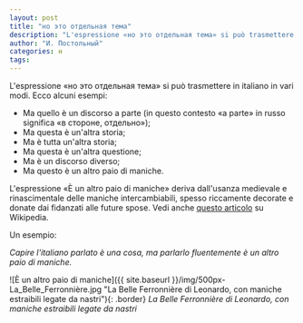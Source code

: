```yaml
---
layout: post
title: "но это отдельная тема"
description: "L'espressione «но это отдельная тема» si può trasmettere in italiano in vari modi. Ecco alcuni esempi. Ma quello è un discorso a parte (in questo contesto «a parte» in russo significa «в стороне, отдельно»)"
author: "И. Постольный"
categories: н
tags:
---
```


L'espressione «но это отдельная тема» si può trasmettere in italiano in vari modi. Ecco alcuni esempi:

- Ma quello è un discorso a parte (in questo contesto «a parte» in russo significa «в стороне, отдельно»);
- Ma questa è un'altra storia;
- Ma è tutta un'altra storia;
- Ma questa è un'altra questione;
- Ma è un discorso diverso;
- Ma questo è un altro paio di maniche.

L'espressione «È un altro paio di maniche» deriva dall'usanza medievale e rinascimentale delle maniche intercambiabili, spesso riccamente decorate e donate dai fidanzati alle future spose. Vedi anche [questo articolo](https://it.wikipedia.org/wiki/%C3%88_un_altro_paio_di_maniche) su Wikipedia. 

Un esempio:

_Capire l'italiano parlato è una cosa, ma parlarlo fluentemente è un altro paio di maniche._

![È un altro paio di maniche]({{ site.baseurl }}/img/500px-La_Belle_Ferronnière.jpg "La Belle Ferronnière di Leonardo, con maniche estraibili legate da nastri"){: .border}
_La Belle Ferronnière di Leonardo, con maniche estraibili legate da nastri_